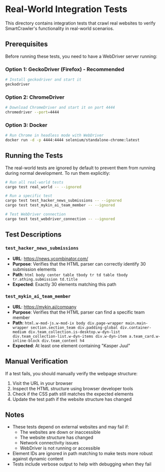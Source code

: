 # Real-World Integration Tests

This directory contains integration tests that crawl real websites to verify SmartCrawler's functionality in real-world scenarios.

## Prerequisites

Before running these tests, you need to have a WebDriver server running:

### Option 1: GeckoDriver (Firefox) - Recommended
```bash
# Install geckodriver and start it
geckodriver
```

### Option 2: ChromeDriver
```bash
# Download ChromeDriver and start it on port 4444
chromedriver --port=4444
```

### Option 3: Docker
```bash
# Run Chrome in headless mode with WebDriver
docker run -d -p 4444:4444 selenium/standalone-chrome:latest
```

## Running the Tests

The real-world tests are ignored by default to prevent them from running during normal development. To run them explicitly:

```bash
# Run all real-world tests
cargo test real_world -- --ignored

# Run a specific test
cargo test test_hacker_news_submissions -- --ignored
cargo test test_mykin_ai_team_member -- --ignored

# Test WebDriver connection
cargo test test_webdriver_connection -- --ignored
```

## Test Descriptions

### `test_hacker_news_submissions`
- **URL**: https://news.ycombinator.com/
- **Purpose**: Verifies that the HTML parser can correctly identify 30 submission elements
- **Path**: `html body center table tbody tr td table tbody tr.athing.submission td.title`
- **Expected**: Exactly 30 elements matching this path

### `test_mykin_ai_team_member`
- **URL**: https://mykin.ai/company
- **Purpose**: Verifies that the HTML parser can find a specific team member
- **Path**: `html.w-mod-js.w-mod-ix body div.page-wrapper main.main-wrapper section.section_team div.padding-global div.container-medium div.team_collection.is-desktop.w-dyn-list div.team_collection-list.w-dyn-items div.w-dyn-item a.team_card.w-inline-block div.team_content h4`
- **Expected**: At least one element containing "Kasper Juul"

## Manual Verification

If a test fails, you should manually verify the webpage structure:

1. Visit the URL in your browser
2. Inspect the HTML structure using browser developer tools
3. Check if the CSS path still matches the expected elements
4. Update the test path if the website structure has changed

## Notes

- These tests depend on external websites and may fail if:
  - The websites are down or inaccessible
  - The website structure has changed
  - Network connectivity issues
  - WebDriver is not running or accessible
- Element IDs are ignored in path matching to make tests more robust against dynamic content
- Tests include verbose output to help with debugging when they fail
